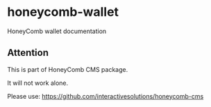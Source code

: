 # honeycomb-wallet
HoneyComb wallet documentation

## Attention

This is part of HoneyComb CMS package.

It will not work alone.

Please use:
https://github.com/interactivesolutions/honeycomb-cms